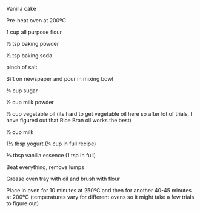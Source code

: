 Vanilla cake 

 

Pre-heat oven at 200ºC

1 cup all purpose flour

½ tsp baking powder

½ tsp baking soda

pinch of salt

Sift on newspaper and pour in mixing bowl

¾ cup sugar

½ cup milk powder

½ cup vegetable oil (its hard to get vegetable oil here so after lot of trials, I have figured out that Rice Bran oil works the best)

½ cup milk

1½ tbsp yogurt (¼ cup in full recipe)

⅔ tbsp vanilla essence (1 tsp in full)

Beat everything, remove lumps

Grease oven tray with oil and brush with flour

Place in oven for 10 minutes at 250ºC and then for another 40-45 minutes at 200ºC (temperatures vary for different ovens so it might take a few trials to figure out)